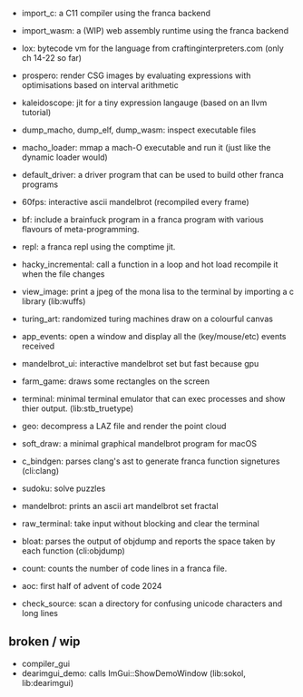 - import_c: a C11 compiler using the franca backend
- import_wasm: a (WIP) web assembly runtime using the franca backend
- lox: bytecode vm for the language from craftinginterpreters.com (only ch 14-22 so far)

- prospero: render CSG images by evaluating expressions with optimisations based on interval arithmetic
- kaleidoscope: jit for a tiny expression langauge (based on an llvm tutorial)
- dump_macho, dump_elf, dump_wasm: inspect executable files
- macho_loader: mmap a mach-O executable and run it (just like the dynamic loader would)
- default_driver: a driver program that can be used to build other franca programs 
- 60fps: interactive ascii mandelbrot (recompiled every frame)
- bf: include a brainfuck program in a franca program with various flavours of meta-programming. 
- repl: a franca repl using the comptime jit.
- hacky_incremental: call a function in a loop and hot load recompile it when the file changes
- view_image: print a jpeg of the mona lisa to the terminal by importing a c library (lib:wuffs)
- turing_art: randomized turing machines draw on a colourful canvas

- app_events: open a window and display all the (key/mouse/etc) events received 
- mandelbrot_ui: interactive mandelbrot set but fast because gpu
- farm_game: draws some rectangles on the screen
- terminal: minimal terminal emulator that can exec processes and show thier output. (lib:stb_truetype)
- geo: decompress a LAZ file and render the point cloud
- soft_draw: a minimal graphical mandelbrot program for macOS

- c_bindgen: parses clang's ast to generate franca function signetures (cli:clang)
- sudoku: solve puzzles 
- mandelbrot: prints an ascii art mandelbrot set fractal
- raw_terminal: take input without blocking and clear the terminal
- bloat: parses the output of objdump and reports the space taken by each function (cli:objdump)
- count: counts the number of code lines in a franca file.
- aoc: first half of advent of code 2024
- check_source: scan a directory for confusing unicode characters and long lines 

## broken / wip

- compiler_gui
- dearimgui_demo: calls ImGui::ShowDemoWindow (lib:sokol, lib:dearimgui)
